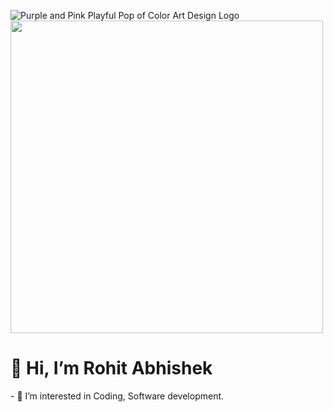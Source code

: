 ![Purple and Pink Playful Pop of Color Art  Design Logo](https://user-images.githubusercontent.com/60568574/153010554-7f89722a-de33-45aa-83f7-78804ff07de8.gif)
<img src="https://img.shields.io/twitter/url?style=social&url=https%3A%2F%2Ftwitter.com%2FRohitAbhishek7" height=500px width= 500px></img>
<br>
<h1> 👋 Hi, I’m Rohit Abhishek </h1>
<p>- 👀 I’m interested in Coding, Software development. </p>


<!---
rabhi1611/rabhi1611 is a ✨ special ✨ repository because its `README.md` (this file) appears on your GitHub profile.
You can click the Preview link to take a look at your changes.
--->
